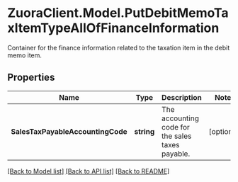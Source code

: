 # ZuoraClient.Model.PutDebitMemoTaxItemTypeAllOfFinanceInformation
Container for the finance information related to the taxation item in the debit memo item. 

## Properties

Name | Type | Description | Notes
------------ | ------------- | ------------- | -------------
**SalesTaxPayableAccountingCode** | **string** | The accounting code for the sales taxes payable.  | [optional] 

[[Back to Model list]](../README.md#documentation-for-models) [[Back to API list]](../README.md#documentation-for-api-endpoints) [[Back to README]](../README.md)

